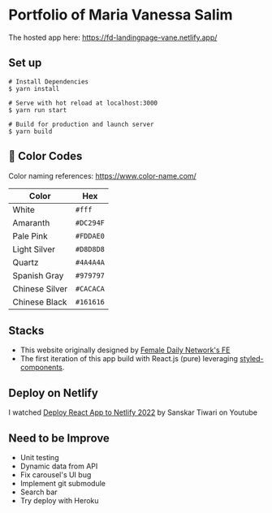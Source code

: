 # Portfolio of Maria Vanessa Salim
The hosted app here: https://fd-landingpage-vane.netlify.app/

## Set up
```
# Install Dependencies
$ yarn install

# Serve with hot reload at localhost:3000
$ yarn run start

# Build for production and launch server
$ yarn build
```

## 🎨 Color Codes
Color naming references: https://www.color-name.com/

| Color             | Hex                                                                |
| ------------------| --------- |
| White             | `#fff` |
| Amaranth          | `#DC294F` |
| Pale Pink         | `#FDDAE0` |
| Light Silver      | `#D8D8D8` |
| Quartz            | `#4A4A4A` |
| Spanish Gray      | `#979797` |
| Chinese Silver    | `#CACACA` |
| Chinese Black     | `#161616` |

## Stacks
- This website originally designed by [Female Daily Network's FE](https://ibb.co/nByzdVt) 
- The first iteration of this app build with React.js (pure) leveraging [styled-components](https://github.com/styled-components/styled-components).

## Deploy on Netlify
I watched [Deploy React App to Netlify 2022](https://www.youtube.com/watch?v=OPalwvWO63U) by Sanskar Tiwari on Youtube

## Need to be Improve
- Unit testing
- Dynamic data from API
- Fix carousel's UI bug
- Implement git submodule
- Search bar
- Try deploy with Heroku